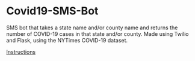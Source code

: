 # Covid19-SMS-Bot
SMS bot that takes a state name and/or county name and returns the number of COVID-19 cases in that state and/or county. Made using Twilio and Flask, using the NYTimes COVID-19 dataset.

[Instructions](https://c19-sms.herokuapp.com/)
